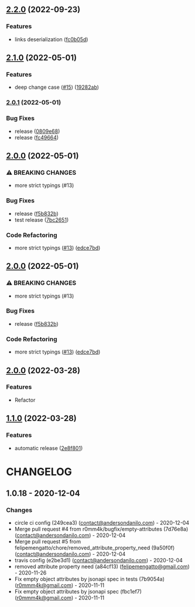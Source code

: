 ## [2.2.0](https://github.com/jsonapiworld/jsonapi-serializer/compare/v2.1.0...v2.2.0) (2022-09-23)


### Features

* links deserialization ([fc0b05d](https://github.com/jsonapiworld/jsonapi-serializer/commit/fc0b05de2905a6d62d3c25fd13a1633c5d4eecab))

## [2.1.0](https://github.com/jsonapiworld/jsonapi-serializer/compare/v2.0.1...v2.1.0) (2022-05-01)


### Features

* deep change case ([#15](https://github.com/jsonapiworld/jsonapi-serializer/issues/15)) ([19282ab](https://github.com/jsonapiworld/jsonapi-serializer/commit/19282abf95e62a39a39466e2df316150b1616966))

### [2.0.1](https://github.com/jsonapiworld/jsonapi-serializer/compare/v2.0.0...v2.0.1) (2022-05-01)


### Bug Fixes

* release ([0809e68](https://github.com/jsonapiworld/jsonapi-serializer/commit/0809e68f177d0b26b8abcc0dda2a315012ed740b))
* release ([fc49664](https://github.com/jsonapiworld/jsonapi-serializer/commit/fc4966435357bfd857e664b3be728044a5d55cfd))

## [2.0.0](https://github.com/jsonapiworld/jsonapi-serializer/compare/v1.1.0...v2.0.0) (2022-05-01)


### ⚠ BREAKING CHANGES

* more strict typings (#13)

### Bug Fixes

* release ([f5b832b](https://github.com/jsonapiworld/jsonapi-serializer/commit/f5b832b8530936ada6a3779b80ab6d326d4ae0a9))
* test release ([7bc2651](https://github.com/jsonapiworld/jsonapi-serializer/commit/7bc265139180e9e7c7993c713ffa0593b8ecd45e))


### Code Refactoring

* more strict typings ([#13](https://github.com/jsonapiworld/jsonapi-serializer/issues/13)) ([edce7bd](https://github.com/jsonapiworld/jsonapi-serializer/commit/edce7bdf439c3c1b5ebc96d2a3a2bf979a06358d))

## [2.0.0](https://github.com/jsonapiworld/jsonapi-serializer/compare/v1.1.0...v2.0.0) (2022-05-01)


### ⚠ BREAKING CHANGES

* more strict typings (#13)

### Bug Fixes

* release ([f5b832b](https://github.com/jsonapiworld/jsonapi-serializer/commit/f5b832b8530936ada6a3779b80ab6d326d4ae0a9))


### Code Refactoring

* more strict typings ([#13](https://github.com/jsonapiworld/jsonapi-serializer/issues/13)) ([edce7bd](https://github.com/jsonapiworld/jsonapi-serializer/commit/edce7bdf439c3c1b5ebc96d2a3a2bf979a06358d))

## [2.0.0](https://github.com/jsonapiworld/jsonapi-serializer/compare/v1.1.0...v2.0.0) (2022-03-28)

### Features

* Refactor

## [1.1.0](https://github.com/jsonapiworld/jsonapi-serializer/compare/v1.0.19...v1.1.0) (2022-03-28)


### Features

* automatic release ([2e8f801](https://github.com/jsonapiworld/jsonapi-serializer/commit/2e8f8019eff314252edd7dcad0f68719c64986a2))

# CHANGELOG

## 1.0.18 - 2020-12-04
### Changes
- circle ci config (249cea3) (contact@andersondanilo.com) - 2020-12-04
- Merge pull request #4 from r0mm4k/bugfix/empty-attributes (7d76e8a) (contact@andersondanilo.com) - 2020-12-04
- Merge pull request #5 from felipemengatto/chore/removed_attribute_property_need (9a50f0f) (contact@andersondanilo.com) - 2020-12-04
- travis config (e2be3d1) (contact@andersondanilo.com) - 2020-12-04
- removed attribute property need (a84cf13) (felipemengatto@gmail.com) - 2020-11-26
- Fix empty object attributes by jsonapi spec in tests (7b9054a) (r0mmm4k@gmail.com) - 2020-11-11
- Fix empty object attributes by jsonapi spec (fbc1ef7) (r0mmm4k@gmail.com) - 2020-11-11

